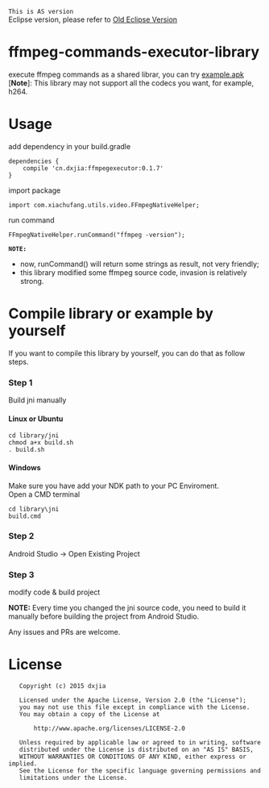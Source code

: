 `This is AS version` <br>
Eclipse version, please refer to [Old Eclipse Version](https://github.com/dxjia/ffmpeg-commands-executor-library/tree/master)
# ffmpeg-commands-executor-library
execute ffmpeg commands as a shared librar, you can try [example.apk](https://github.com/dxjia/ffmpeg-commands-executor-library/releases/download/v0.1.7/example-debug.apk)
<br>[**Note**]: This library may not support all the codecs you want, for example, h264.

# Usage
add dependency in your build.gradle
```
dependencies {
    compile 'cn.dxjia:ffmpegexecutor:0.1.7'
}
```
import package
```
import com.xiachufang.utils.video.FFmpegNativeHelper;
```
run command
```
FFmpegNativeHelper.runCommand("ffmpeg -version");
```

**`NOTE:`**
- now,  runCommand() will return some strings as result, not very friendly;
- this library modified some ffmpeg source code, invasion is relatively strong.

# Compile library or example by yourself
If you want to compile this library by yourself, you can do that as follow steps.
### Step 1
 Build jni manually
#### Linux or Ubuntu
```
cd library/jni
chmod a+x build.sh
. build.sh
```
#### Windows
Make sure you have add your NDK path to your PC Enviroment.
<br>
Open a CMD terminal
```
cd library\jni
build.cmd
```
### Step 2
Android Studio -> Open Existing Project

### Step 3
modify code & build project

**NOTE:** Every time you changed the jni source code, you need to build it manually before building the project from Android Studio.

Any issues and PRs are welcome.

# License
```
   Copyright (c) 2015 dxjia

   Licensed under the Apache License, Version 2.0 (the "License");
   you may not use this file except in compliance with the License.
   You may obtain a copy of the License at

       http://www.apache.org/licenses/LICENSE-2.0

   Unless required by applicable law or agreed to in writing, software
   distributed under the License is distributed on an "AS IS" BASIS,
   WITHOUT WARRANTIES OR CONDITIONS OF ANY KIND, either express or implied.
   See the License for the specific language governing permissions and
   limitations under the License.
```
